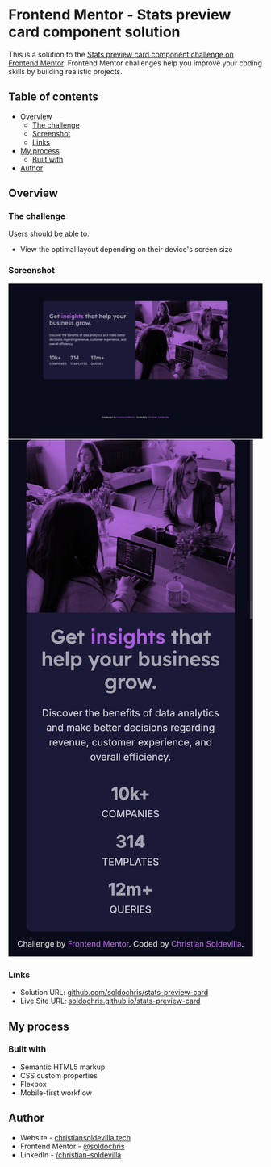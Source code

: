 # Frontend Mentor - Stats preview card component solution

This is a solution to the [Stats preview card component challenge on Frontend Mentor](https://www.frontendmentor.io/challenges/stats-preview-card-component-8JqbgoU62). Frontend Mentor challenges help you improve your coding skills by building realistic projects. 

## Table of contents

- [Overview](#overview)
  - [The challenge](#the-challenge)
  - [Screenshot](#screenshot)
  - [Links](#links)
- [My process](#my-process)
  - [Built with](#built-with)
- [Author](#author)

## Overview

### The challenge

Users should be able to:

- View the optimal layout depending on their device's screen size

### Screenshot

![Desktop screenshot](./desktop.png)
![Mobile screenshot](./mobile.png)

### Links

- Solution URL: [github.com/soldochris/stats-preview-card](https://github.com/soldochris/stats-preview-card)
- Live Site URL: [soldochris.github.io/stats-preview-card](https://soldochris.github.io/stats-preview-card/)

## My process

### Built with

- Semantic HTML5 markup
- CSS custom properties
- Flexbox
- Mobile-first workflow

## Author

- Website - [christiansoldevilla.tech](https://christiansoldevilla.tech/?i=1)
- Frontend Mentor - [@soldochris](https://www.frontendmentor.io/profile/soldochris)
- LinkedIn - [/christian-soldevilla](https://www.linkedin.com/in/christian-soldevilla/)